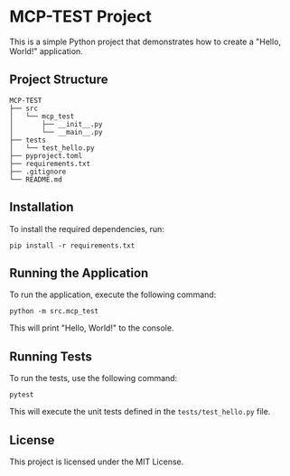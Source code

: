 # MCP-TEST Project

This is a simple Python project that demonstrates how to create a "Hello, World!" application.

## Project Structure

```
MCP-TEST
├── src
│   └── mcp_test
│       ├── __init__.py
│       └── __main__.py
├── tests
│   └── test_hello.py
├── pyproject.toml
├── requirements.txt
├── .gitignore
└── README.md
```

## Installation

To install the required dependencies, run:

```
pip install -r requirements.txt
```

## Running the Application

To run the application, execute the following command:

```
python -m src.mcp_test
```

This will print "Hello, World!" to the console.

## Running Tests

To run the tests, use the following command:

```
pytest
```

This will execute the unit tests defined in the `tests/test_hello.py` file.

## License

This project is licensed under the MIT License.